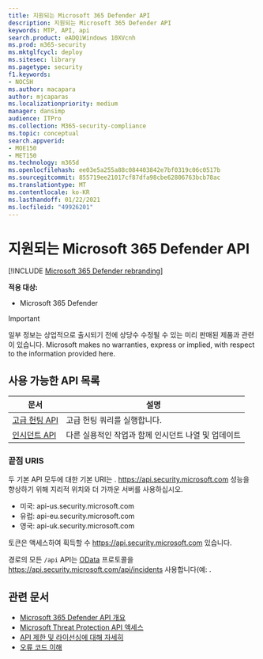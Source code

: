 ```yaml
---
title: 지원되는 Microsoft 365 Defender API
description: 지원되는 Microsoft 365 Defender API
keywords: MTP, API, api
search.product: eADQiWindows 10XVcnh
ms.prod: m365-security
ms.mktglfcycl: deploy
ms.sitesec: library
ms.pagetype: security
f1.keywords:
- NOCSH
ms.author: macapara
author: mjcaparas
ms.localizationpriority: medium
manager: dansimp
audience: ITPro
ms.collection: M365-security-compliance
ms.topic: conceptual
search.appverid:
- MOE150
- MET150
ms.technology: m365d
ms.openlocfilehash: ee03e5a255a88c084403842e7bf0319c06c0517b
ms.sourcegitcommit: 855719ee21017cf87dfa98cbe62806763bcb78ac
ms.translationtype: MT
ms.contentlocale: ko-KR
ms.lasthandoff: 01/22/2021
ms.locfileid: "49926201"
---
```

# <a name="supported-microsoft-365-defender-apis"></a>지원되는 Microsoft 365 Defender API 

[!INCLUDE [Microsoft 365 Defender rebranding](../includes/microsoft-defender.md)]

**적용 대상:**
- Microsoft 365 Defender

> [!IMPORTANT]
> 일부 정보는 상업적으로 출시되기 전에 상당수 수정될 수 있는 미리 판매된 제품과 관련이 있습니다. Microsoft makes no warranties, express or implied, with respect to the information provided here.

## <a name="list-of-available-apis"></a>사용 가능한 API 목록

문서 | 설명
-|-
[고급 헌팅 API](api-advanced-hunting.md) | 고급 헌팅 쿼리를 실행합니다.
[인시던트 API](api-incident.md) | 다른 실용적인 작업과 함께 인시던트 나열 및 업데이트

### <a name="endpoint-uris"></a>끝점 URIS

두 기본 API 모두에 대한 기본 URI는 . https://api.security.microsoft.com 성능을 향상하기 위해 지리적 위치와 더 가까운 서버를 사용하십시오.

- 미국: api-us.security.microsoft.com
- 유럽: api-eu.security.microsoft.com
- 영국: api-uk.security.microsoft.com

토큰은 액세스하여 획득할 수 https://api.security.microsoft.com 있습니다.

경로의 모든 `/api` API는 [OData](https://docs.microsoft.com/odata/overview) 프로토콜을 https://api.security.microsoft.com/api/incidents 사용합니다(예: .

## <a name="related-articles"></a>관련 문서

- [Microsoft 365 Defender API 개요](api-overview.md)
- [Microsoft Threat Protection API 액세스](api-access.md)
- [API 제한 및 라이선싱에 대해 자세히](api-terms.md)
- [오류 코드 이해](api-error-codes.md)
